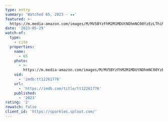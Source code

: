 ```yaml
---
type: entry
summary: 'Watched 65, 2023 - ★★'
featured: >-
  https://m.media-amazon.com/images/M/MV5BYzFhM2M1MDUtNDhmNC00YzEzLThiMzctYWYxZTc0MGJhNWYyXkEyXkFqcGdeQXVyMTUzMTg2ODkz._V1_SX300.jpg
date: '2023-05-29'
watch-of:
  type:
    - cite
  properties:
    name:
      - 65
    photo:
      - >-
        https://m.media-amazon.com/images/M/MV5BYzFhM2M1MDUtNDhmNC00YzEzLThiMzctYWYxZTc0MGJhNWYyXkEyXkFqcGdeQXVyMTUzMTg2ODkz._V1_SX300.jpg
    uid:
      - 'imdb:tt12261776'
    url:
      - 'https://imdb.com/title/tt12261776'
    published:
      - '2023'
rating: '2'
rewatch: false
client_id: 'https://sparkles.sploot.com/'
---
```

